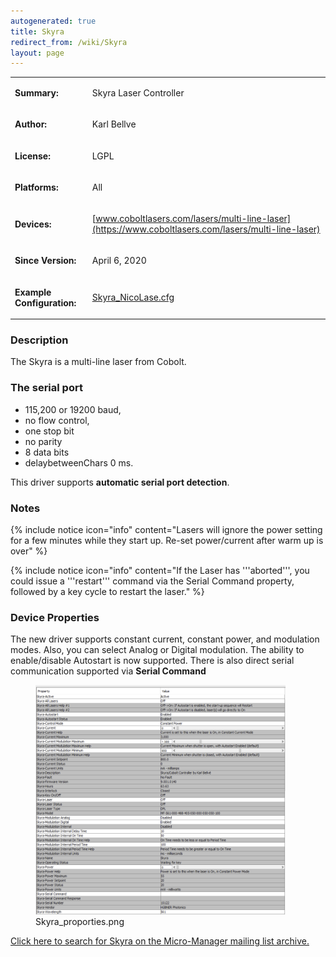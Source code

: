 ```yaml
---
autogenerated: true
title: Skyra
redirect_from: /wiki/Skyra
layout: page
---
```


<table>
<tr>
<td markdown="1">

**Summary:**

</td>
<td markdown="1">

Skyra Laser Controller

</td>
</tr>
<tr>
<td markdown="1">

**Author:**

</td>
<td markdown="1">

Karl Bellve

</td>
</tr>
<tr>
<td markdown="1">

**License:**

</td>
<td markdown="1">

LGPL

</td>
</tr>
<tr>
<td markdown="1">

**Platforms:**

</td>
<td markdown="1">

All

</td>
</tr>
<tr>
<td markdown="1">

**Devices:**

</td>
<td markdown="1">

[www.coboltlasers.com/lasers/multi-line-laser](https://www.coboltlasers.com/lasers/multi-line-laser)

</td>
</tr>
<tr>
<td markdown="1">

**Since Version:**

</td>
<td markdown="1">

April 6, 2020

</td>
</tr>
<tr>
<td markdown="1">

**Example Configuration:**

</td>
<td markdown="1">

[Skyra_NicoLase.cfg](/media/files/Skyra_NicoLase.cfg)

</td>
</tr>
</table>

### Description

The Skyra is a multi-line laser from Cobolt.

### The serial port

-   115,200 or 19200 baud,
-   no flow control,
-   one stop bit
-   no parity
-   8 data bits
-   delaybetweenChars 0 ms.

This driver supports **automatic serial port detection**.

### Notes

{% include notice icon="info" content="Lasers will ignore the power setting for a few minutes while they start up. Re-set power/current after warm up is over" %}

{% include notice icon="info" content="If the Laser has '''aborted''', you could issue a '''restart''' command via the Serial Command property, followed by a key cycle to restart the laser." %}

### Device Properties

The new driver supports constant current, constant power, and modulation
modes. Also, you can select Analog or Digital modulation. The ability to
enable/disable Autostart is now supported. There is also direct serial
communication supported via **Serial Command**

<figure>
<img src="media/Skyra_proporties.png" title="Skyra_proporties.png" width="400" alt="Skyra_proporties.png" /><figcaption aria-hidden="true">Skyra_proporties.png</figcaption>
</figure>

[Click here to search for Skyra on the Micro-Manager mailing list
archive.](http://micro-manager.3463995.n2.nabble.com/template/NamlServlet.jtp?macro=search_page&node=3463995&query=Skyra)
